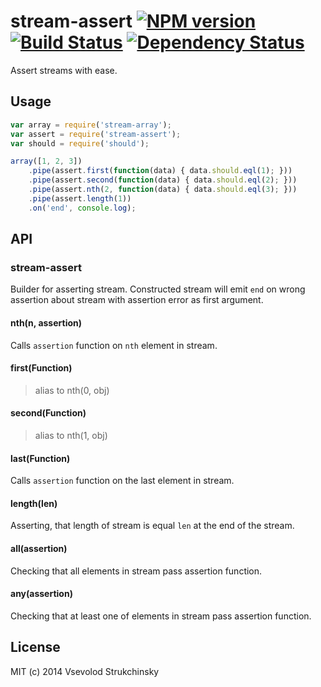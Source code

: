 # stream-assert [![NPM version][npm-image]][npm-url] [![Build Status][travis-image]][travis-url] [![Dependency Status][depstat-image]][depstat-url]

Assert streams with ease.

## Usage

```js
var array = require('stream-array');
var assert = require('stream-assert');
var should = require('should');

array([1, 2, 3])
    .pipe(assert.first(function(data) { data.should.eql(1); }))
    .pipe(assert.second(function(data) { data.should.eql(2); }))
    .pipe(assert.nth(2, function(data) { data.should.eql(3); }))
    .pipe(assert.length(1))
    .on('end', console.log);
```

## API

### stream-assert

Builder for asserting stream. Constructed stream will emit `end` on wrong assertion about stream with assertion error as first argument.

#### nth(n, assertion)

Calls `assertion` function on `nth` element in stream.

#### first(Function)
> alias to nth(0, obj)

#### second(Function)
> alias to nth(1, obj)

#### last(Function)

Calls `assertion` function on the last element in stream.

#### length(len)

Asserting, that length of stream is equal `len` at the end of the stream.

#### all(assertion)

Checking that all elements in stream pass assertion function.

#### any(assertion)

Checking that at least one of elements in stream pass assertion function.

## License

MIT (c) 2014 Vsevolod Strukchinsky

[npm-url]: https://npmjs.org/package/stream-assert
[npm-image]: http://img.shields.io/npm/v/stream-assert.svg?style=flat

[travis-url]: http://travis-ci.org/floatdrop/stream-assert
[travis-image]: http://img.shields.io/travis/floatdrop/stream-assert.svg?branch=master&style=flat

[depstat-url]: https://david-dm.org/floatdrop/stream-assert
[depstat-image]: http://img.shields.io/david/floatdrop/stream-assert.svg?style=flat
